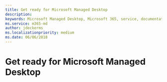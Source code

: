```yaml
---
title: Get ready for Microsoft Managed Desktop
description:  
keywords: Microsoft Managed Desktop, Microsoft 365, service, documentation
ms.service: m365-md
author: jdeckerms
ms.localizationpriority: medium
ms.date: 06/06/2018
---
```


# Get ready for Microsoft Managed Desktop

<!-- This topic (branch) will not be published in V1 -->